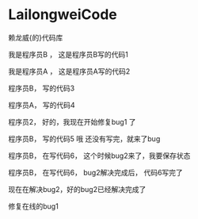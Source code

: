 LailongweiCode
==============

赖龙威{的}代码库

我是程序员B ， 这是程序员B写的代码1

我是程序员A ， 这是程序员A写的代码2

程序员B， 写的代码3

程序员A， 写的代码4

程序员2， 好的，我现在开始修复bug1 了

程序员B， 写的代码5 哦 还没有写完，就来了bug

程序员B， 在写代码6， 这个时候bug2来了，我要保存状态

程序员B， 在写代码6， bug2解决完成后， 代码6写完了

现在在解决bug2，好的bug2已经解决完成了

修复在线的bug1
